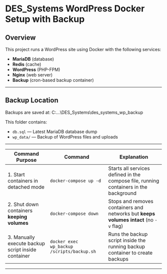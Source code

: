 # DES_Systems WordPress Docker Setup with Backup

## Overview

This project runs a WordPress site using Docker with the following services:
- **MariaDB** (database)
- **Redis** (cache)
- **WordPress** (PHP-FPM)
- **Nginx** (web server)
- **Backup** (cron-based backup container)

---

## Backup Location

Backups are saved at:
C:\...\DES_Systems\des_systems_wp_backup


This folder contains:
- `db.sql` — Latest MariaDB database dump
- `wp_data/` — Backup of WordPress files and uploads

---


| **Command Purpose**                                | **Command**                                | **Explanation**                                                                       |
|---------------------------------------------------|--------------------------------------------|---------------------------------------------------------------------------------------|
| 1. Start containers in detached mode               | `docker-compose up -d`                     | Starts all services defined in the compose file, running containers in the background |
| 2. Shut down containers **keeping volumes**       | `docker-compose down`                      | Stops and removes containers and networks but **keeps volumes intact** (no `-v` flag) |
| 3. Manually execute backup script inside container | `docker exec wp_backup /scripts/backup.sh` | Runs the backup script inside the running backup container to create backups          |

---


